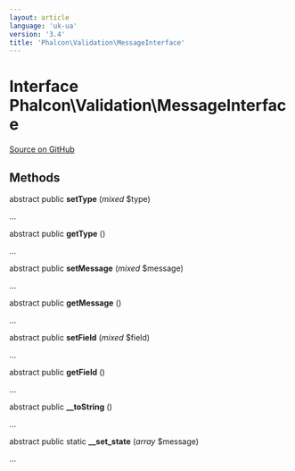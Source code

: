 ```yaml
---
layout: article
language: 'uk-ua'
version: '3.4'
title: 'Phalcon\Validation\MessageInterface'
---
```


# Interface **Phalcon\Validation\MessageInterface**

<a href="https://github.com/phalcon/cphalcon/tree/v3.4.0/phalcon/validation/messageinterface.zep" class="btn btn-default btn-sm">Source on GitHub</a>

## Methods

abstract public **setType** (*mixed* $type)

...

abstract public **getType** ()

...

abstract public **setMessage** (*mixed* $message)

...

abstract public **getMessage** ()

...

abstract public **setField** (*mixed* $field)

...

abstract public **getField** ()

...

abstract public **__toString** ()

...

abstract public static **__set_state** (*array* $message)

...